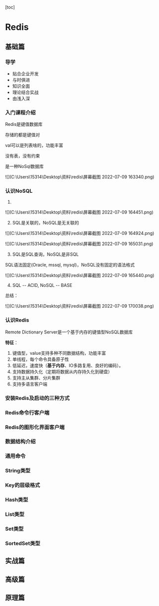 [toc]

# Redis

## 基础篇

### 导学

- 贴合企业开发
- 与时俱进
- 知识全面
- 理论结合实战
- 由浅入深

### 入门课程介绍

Redis是键值数据库

存储的都是键值对

val可以是列表啥的，功能丰富

没有表，没有约束

是一种NoSql数据库

![](C:\Users\15314\Desktop\资料\redis\屏幕截图 2022-07-09 163340.png)

### 认识NoSQL

1. 

![](C:\Users\15314\Desktop\资料\redis\屏幕截图 2022-07-09 164451.png)

2. SQL是关联的，NoSQL是无关联的

![](C:\Users\15314\Desktop\资料\redis\屏幕截图 2022-07-09 164924.png)

![](C:\Users\15314\Desktop\资料\redis\屏幕截图 2022-07-09 165031.png)

3. SQL是SQL查询，NoSQL是非SQL

SQL语法固定(Oracle, mssql, mysql)，NoSQL没有固定的语法格式

![](C:\Users\15314\Desktop\资料\redis\屏幕截图 2022-07-09 165440.png)

4. SQL -- ACID, NoSQL -- BASE

总结：

![](C:\Users\15314\Desktop\资料\redis\屏幕截图 2022-07-09 170038.png)

### 认识Redis

Remote Dictionary Server是一个基于内存的键值型NoSQL数据库

**特征**：

1. 键值型，value支持多种不同数据结构，功能丰富
2. 单线程，每个命令具备原子性
3. 低延迟，速度快（**基于内存**、IO多路复用、良好的编码）。
4. 支持数据持久化（定期将数据从内存持久化到硬盘）
5. 支持主从集群、分片集群
6. 支持多语言客户端

### 安装Redis及启动的三种方式

### Redis命令行客户端

### Redis的图形化界面客户端

### 数据结构介绍

### 通用命令

### String类型

### Key的层级格式

### Hash类型

### List类型

### Set类型

### SortedSet类型



## 实战篇

## 高级篇

## 原理篇

